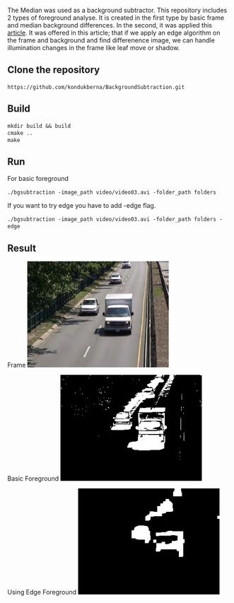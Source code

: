 The Median was used as a background subtractor. This repository includes 2 types of foreground analyse. It is created in the first type by basic frame and median background differences. In the second, it was applied this [article](https://www.ijcst.org/Volume6/Issue10/p2_6_10.pdf). It was offered in this article; that if we apply an edge algorithm on the frame and background and find differenence image, we can handle illumination changes in the frame like leaf move or shadow.

## Clone the repository
```
https://github.com/kondukberna/BackgroundSubtraction.git
```

## Build
```
mkdir build && build
cmake ..
make
```

## Run
For basic foreground
```
./bgsubtraction -image_path video/video03.avi -folder_path folders
```
If you want to try edge you have to add -edge flag.  
```
./bgsubtraction -image_path video/video03.avi -folder_path folders -edge
```

## Result

Frame
![](https://github.com/kondukberna/BackgroundSubtraction/blob/main/folders/Frame/258.jpg)

Basic Foreground
![](https://github.com/kondukberna/BackgroundSubtraction/blob/main/folders/FG/258.jpg)

Using Edge Foreground
![](https://github.com/kondukberna/BackgroundSubtraction/blob/main/folders/FG_Edge/258.jpg)
